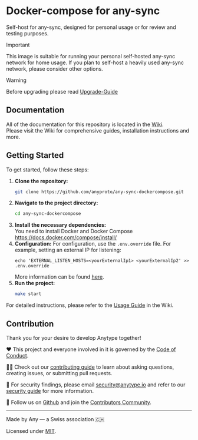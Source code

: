 # Docker-compose for any-sync
Self-host for any-sync, designed for personal usage or for review and testing purposes.

> [!IMPORTANT]
> This image is suitable for running your personal self-hosted any-sync network for home usage.
> If you plan to self-host a heavily used any-sync network, please consider other options.

> [!WARNING]
> Before upgrading please read [Upgrade-Guide](../../wiki/Upgrade-Guide)

## Documentation
All of the documentation for this repository is located in the [Wiki](../../wiki).  
Please visit the Wiki for comprehensive guides, installation instructions and more.

## Getting Started
To get started, follow these steps:

1. **Clone the repository:**
    ```bash
    git clone https://github.com/anyproto/any-sync-dockercompose.git
    ```
2. **Navigate to the project directory:**
    ```bash
    cd any-sync-dockercompose
    ```
3. **Install the necessary dependencies:**  
    You need to install Docker and Docker Compose https://docs.docker.com/compose/install/
4. **Configuration:**
    For configuration, use the `.env.override` file.
    For example, setting an external IP for listening:
    ```
    echo 'EXTERNAL_LISTEN_HOSTS=<yourExternalIp1> <yourExternalIp2' >> .env.override
    ```
    More information can be found [here](../../wiki/Configuration).
5. **Run the project:**
    ```bash
    make start
    ```

For detailed instructions, please refer to the [Usage Guide](../../wiki/Usage) in the Wiki.

## Contribution
Thank you for your desire to develop Anytype together!

❤️ This project and everyone involved in it is governed by the [Code of Conduct](https://github.com/anyproto/.github/blob/main/docs/CODE_OF_CONDUCT.md).

🧑‍💻 Check out our [contributing guide](https://github.com/anyproto/.github/blob/main/docs/CONTRIBUTING.md) to learn about asking questions, creating issues, or submitting pull requests.

🫢 For security findings, please email [security@anytype.io](mailto:security@anytype.io) and refer to our [security guide](https://github.com/anyproto/.github/blob/main/docs/SECURITY.md) for more information.

🤝 Follow us on [Github](https://github.com/anyproto) and join the [Contributors Community](https://github.com/orgs/anyproto/discussions).

---
Made by Any — a Swiss association 🇨🇭

Licensed under [MIT](./LICENSE.md).
